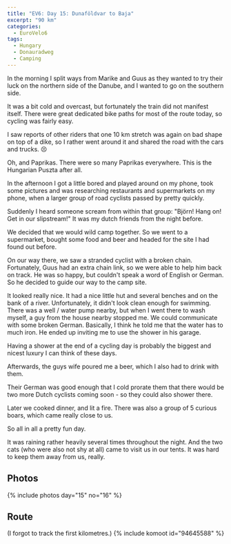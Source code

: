 ```yaml
---
title: "EV6: Day 15: Dunaföldvar to Baja"
excerpt: "90 km"
categories:
  - EuroVelo6
tags:
  - Hungary
  - Donauradweg
  - Camping
---
```

In the morning I split ways from Marike and Guus as they wanted to try their luck on the northern side of the Danube, and I wanted to go on the southern side.

It was a bit cold and overcast, but fortunately the train did not manifest itself. There were great dedicated bike paths for most of the route today, so cycling was fairly easy.

I saw reports of other riders that one 10 km stretch was again on bad shape on top of a dike, so I rather went around it and shared the road with the cars and trucks. 😣

Oh, and Paprikas. There were so many Paprikas everywhere. This is the Hungarian Puszta after all.

In the afternoon I got a little bored and played around on my phone, took some pictures and was researching restaurants and supermarkets on my phone, when a larger group of road cyclists passed by pretty quickly.

Suddenly I heard someone scream from within that group: "Björn! Hang on! Get in our slipstream!" It was my dutch friends from the night before.

We decided that we would wild camp together. So we went to a supermarket, bought some food and beer and headed for the site I had found out before.

On our way there, we saw a stranded cyclist with a broken chain. Fortunately, Guus had an extra chain link, so we were able to help him back on track. He was so happy, but couldn't speak a word of English or German. So he decided to guide our way to the camp site. 

It looked really nice. It had a nice little hut and several benches and on the bank of a river. Unfortunately, it didn't look clean enough for swimming. There was a well / water pump nearby, but when I went there to wash myself, a guy from the house nearby stopped me. We could communicate with some broken German. Basically, I think he told me that the water has to much iron. He ended up inviting me to use the shower in his garage.

Having a shower at the end of a cycling day is probably the biggest and nicest luxury I can think of these days.

Afterwards, the guys wife poured me a beer, which I also had to drink with them.

Their German was good enough that I cold prorate them that there would be two more Dutch cyclists coming soon - so they could also shower there.

Later we cooked dinner, and lit a fire. There was also a group of 5 curious boars, which came really close to us.

So all in all a pretty fun day.

It was raining rather heavily several times throughout the night. And the two cats (who were also not shy at all) came to visit us in our tents. It was hard to keep them away from us, really.

## Photos

{% include photos day="15" no="16" %}

## Route
(I forgot to track the first kilometres.)
{% include komoot id="94645588" %}
